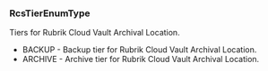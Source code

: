 ### RcsTierEnumType
Tiers for Rubrik Cloud Vault Archival Location.

- BACKUP - Backup tier for Rubrik Cloud Vault Archival Location.
- ARCHIVE - Archive tier for Rubrik Cloud Vault Archival Location.
